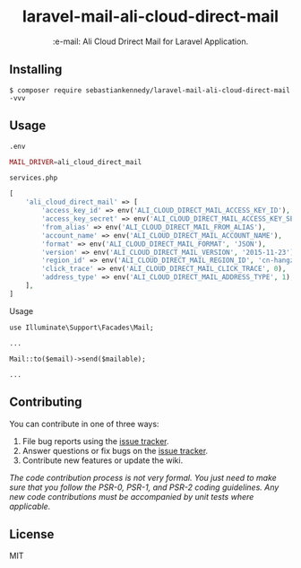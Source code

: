 <h1 align="center"> laravel-mail-ali-cloud-direct-mail </h1>

<p align="center">:e-mail: Ali Cloud Drirect Mail for Laravel Application.</p>


## Installing

```shell
$ composer require sebastiankennedy/laravel-mail-ali-cloud-direct-mail -vvv
```

## Usage

`.env` 
```php
MAIL_DRIVER=ali_cloud_direct_mail
```

`services.php`
```php
[
    'ali_cloud_direct_mail' => [
        'access_key_id' => env('ALI_CLOUD_DIRECT_MAIL_ACCESS_KEY_ID'),
        'access_key_secret' => env('ALI_CLOUD_DIRECT_MAIL_ACCESS_KEY_SECRET'),
        'from_alias' => env('ALI_CLOUD_DIRECT_MAIL_FROM_ALIAS'),
        'account_name' => env('ALI_CLOUD_DIRECT_MAIL_ACCOUNT_NAME'),
        'format' => env('ALI_CLOUD_DIRECT_MAIL_FORMAT', 'JSON'),
        'version' => env('ALI_CLOUD_DIRECT_MAIL_VERSION', '2015-11-23'),
        'region_id' => env('ALI_CLOUD_DIRECT_MAIL_REGION_ID', 'cn-hangzhou'),
        'click_trace' => env('ALI_CLOUD_DIRECT_MAIL_CLICK_TRACE', 0),
        'address_type' => env('ALI_CLOUD_DIRECT_MAIL_ADDRESS_TYPE', 1),
    ],
]
```

Usage
```
use Illuminate\Support\Facades\Mail;

...

Mail::to($email)->send($mailable);

...
```

## Contributing

You can contribute in one of three ways:

1. File bug reports using the [issue tracker](https://github.com/sebastiankennedy/laravel-mail-ali-cloud-direct-mail/issues).
2. Answer questions or fix bugs on the [issue tracker](https://github.com/sebastiankennedy/laravel-mail-ali-cloud-direct-mail/issues).
3. Contribute new features or update the wiki.

_The code contribution process is not very formal. You just need to make sure that you follow the PSR-0, PSR-1, and PSR-2 coding guidelines. Any new code contributions must be accompanied by unit tests where applicable._

## License

MIT


